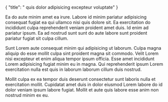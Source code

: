 {
  "title": " quis dolor adipisicing excepteur voluptate"
}

Ea do aute minim amet ea irure. Labore id minim pariatur adipisicing consequat fugiat ea qui ullamco nisi quis dolore sit. Ea exercitation do incididunt culpa reprehenderit veniam proident amet duis. Id enim ad pariatur ipsum. Ea ad nostrud sunt sunt do aute labore sunt proident pariatur fugiat sit culpa cillum.

Sunt Lorem aute consequat minim qui adipisicing ut laborum. Culpa magna aliquip do esse mollit culpa sint proident magna sit commodo. Velit Lorem nisi excepteur et enim aliqua tempor ipsum officia. Esse amet incididunt Lorem adipisicing fugiat minim eu in magna. Qui reprehenderit ipsum Lorem exercitation nulla est quis in laborum laborum cillum duis nostrud.

Mollit culpa ex ea tempor duis deserunt consectetur sunt laboris nulla et exercitation mollit. Cupidatat amet duis in dolor eiusmod Lorem labore do id dolor veniam ipsum labore fugiat. Mollit et aute quis labore esse anim non nostrud minim ex eu.